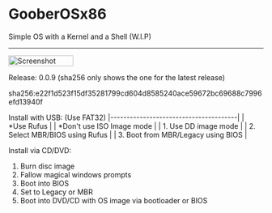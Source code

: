 # GooberOSx86
Simple OS with a Kernel and a Shell (W.I.P)

________________________________

<img width="128" height="21" alt="Screenshot 2025-07-12 212951" src="https://github.com/user-attachments/assets/2c69725e-ff7d-45ca-b3e6-30fc4e05b50a" />

Release: 0.0.9 (sha256 only shows the one for the latest release)

sha256:e22f1d523f15df35281799cd604d8585240ace59672bc69688c7996efd13940f

  Install with USB:  (Use FAT32)
|---------------------------------------|
|    *Use Rufus                         |
|       *Don't use ISO Image mode       |
|    1. Use DD image mode               |
|    2. Select MBR/BIOS using Rufus     |
|    3. Boot from MBR/Legacy using BIOS |


  
  Install via CD/DVD:

  1. Burn disc image
  2. Fallow magical windows prompts
  3. Boot into BIOS
  4. Set to Legacy or MBR
  5. Boot into DVD/CD with OS image via bootloader or BIOS

  
      
